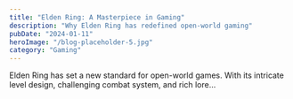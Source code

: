 ```yaml
---
title: "Elden Ring: A Masterpiece in Gaming"
description: "Why Elden Ring has redefined open-world gaming"
pubDate: "2024-01-11"
heroImage: "/blog-placeholder-5.jpg"
category: "Gaming"
---
```


Elden Ring has set a new standard for open-world games. With its intricate level design, challenging combat system, and rich lore...
